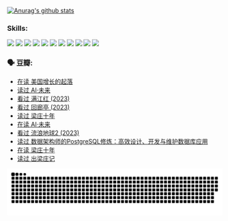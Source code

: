 
[![Anurag's github stats](https://github-readme-stats.vercel.app/api?username=w940853815)](https://github.com/anuraghazra/github-readme-stats)

### Skills:

<code><img height="32" src="https://cdn.jsdelivr.net/npm/simple-icons@v5/icons/python.svg"></code>
<code><img height="32" src="https://cdn.jsdelivr.net/npm/simple-icons@v5/icons/javascript.svg"></code>
<code><img height="32" src="https://cdn.jsdelivr.net/npm/simple-icons@v5/icons/django.svg"></code>
<code><img height="32" src="https://cdn.jsdelivr.net/npm/simple-icons@v5/icons/flask.svg"></code>
<code><img height="32" src="https://cdn.jsdelivr.net/npm/simple-icons@v5/icons/vuetify.svg"></code>
<code><img height="32" src="https://cdn.jsdelivr.net/npm/simple-icons@v5/icons/git.svg"></code>
<code><img height="32" src="https://cdn.jsdelivr.net/npm/simple-icons@v5/icons/docker.svg"></code>
<code><img height="32" src="https://cdn.jsdelivr.net/npm/simple-icons@v5/icons/postgresql.svg"></code>
<code><img height="32" src="https://cdn.jsdelivr.net/npm/simple-icons@v5/icons/elasticsearch.svg"></code>
<code><img height="32" src="https://cdn.jsdelivr.net/npm/simple-icons@v5/icons/macos.svg"></code>
<code><img height="32" src="https://cdn.jsdelivr.net/npm/simple-icons@v5/icons/linux.svg"></code>

### 🗣 豆瓣:

<!-- DOUBAN-ACTIVITIES:START -->
- [在读 美国增长的起落](https://www.douban.com/people/136069238/status/4220055912/?_i=83620140)
- [读过 AI·未来](https://www.douban.com/people/136069238/status/4220054171/?_i=83620140)
- [看过 满江红‎ (2023)](https://www.douban.com/people/136069238/status/4219146433/?_i=83620140)
- [看过 回廊亭‎ (2023)](https://www.douban.com/people/136069238/status/4215992758/?_i=83620140)
- [读过 梁庄十年](https://www.douban.com/people/136069238/status/4206664969/?_i=83620140)
- [在读 AI·未来](https://www.douban.com/people/136069238/status/4206653520/?_i=83620140)
- [看过 流浪地球2‎ (2023)](https://www.douban.com/people/136069238/status/4199558549/?_i=83620140)
- [读过 数据架构师的PostgreSQL修炼：高效设计、开发与维护数据库应用](https://www.douban.com/people/136069238/status/4199451104/?_i=83620140)
- [在读 梁庄十年](https://www.douban.com/people/136069238/status/4198822794/?_i=83620140)
- [读过 出梁庄记](https://www.douban.com/people/136069238/status/4198821001/?_i=83620140)
<!-- DOUBAN-ACTIVITIES:END -->


![Snake animation](https://raw.githubusercontent.com/w940853815/w940853815/output/github-contribution-grid-snake.svg)

<!--
**w940853815/w940853815** is a ✨ _special_ ✨ repository because its `README.md` (this file) appears on your GitHub profile.

Here are some ideas to get you started:

- 🔭 I’m currently working on ...
- 🌱 I’m currently learning ...
- 👯 I’m looking to collaborate on ...
- 🤔 I’m looking for help with ...
- 💬 Ask me about ...
- 📫 How to reach me: ...
- 😄 Pronouns: ...
- ⚡ Fun fact: ...
-->
